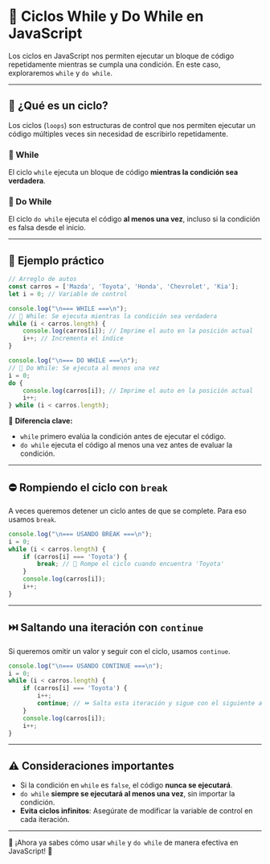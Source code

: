 # 🚀 Ciclos While y Do While en JavaScript

Los ciclos en JavaScript nos permiten ejecutar un bloque de código repetidamente mientras se cumpla una condición. En este caso, exploraremos `while` y `do while`.

---

## 🔄 ¿Qué es un ciclo?
Los ciclos (`loops`) son estructuras de control que nos permiten ejecutar un código múltiples veces sin necesidad de escribirlo repetidamente.

### 🔹 While
El ciclo `while` ejecuta un bloque de código **mientras la condición sea verdadera**.

### 🔹 Do While
El ciclo `do while` ejecuta el código **al menos una vez**, incluso si la condición es falsa desde el inicio.

---

## 📌 Ejemplo práctico

```javascript
// Arreglo de autos
const carros = ['Mazda', 'Toyota', 'Honda', 'Chevrolet', 'Kia'];
let i = 0; // Variable de control

console.log("\n=== WHILE ===\n");
// 🔁 While: Se ejecuta mientras la condición sea verdadera
while (i < carros.length) {
    console.log(carros[i]); // Imprime el auto en la posición actual
    i++; // Incrementa el índice
}

console.log("\n=== DO WHILE ===\n");
// 🔁 Do While: Se ejecuta al menos una vez
i = 0;
do {
    console.log(carros[i]); // Imprime el auto en la posición actual
    i++;
} while (i < carros.length);
```

🔎 **Diferencia clave:**
- `while` primero evalúa la condición antes de ejecutar el código.
- `do while` ejecuta el código al menos una vez antes de evaluar la condición.

---

## ⛔ Rompiendo el ciclo con `break`
A veces queremos detener un ciclo antes de que se complete. Para eso usamos `break`.

```javascript
console.log("\n=== USANDO BREAK ===\n");
i = 0;
while (i < carros.length) {
    if (carros[i] === 'Toyota') {
        break; // 🚨 Rompe el ciclo cuando encuentra 'Toyota'
    }
    console.log(carros[i]);
    i++;
}
```

---

## ⏭️ Saltando una iteración con `continue`
Si queremos omitir un valor y seguir con el ciclo, usamos `continue`.

```javascript
console.log("\n=== USANDO CONTINUE ===\n");
i = 0;
while (i < carros.length) {
    if (carros[i] === 'Toyota') {
        i++;
        continue; // ⏩ Salta esta iteración y sigue con el siguiente auto
    }
    console.log(carros[i]);
    i++;
}
```

---

## ⚠️ Consideraciones importantes
- Si la condición en `while` es `false`, el código **nunca se ejecutará**.
- `do while` **siempre se ejecutará al menos una vez**, sin importar la condición.
- **Evita ciclos infinitos**: Asegúrate de modificar la variable de control en cada iteración.

---

🎯 ¡Ahora ya sabes cómo usar `while` y `do while` de manera efectiva en JavaScript! 🚀

